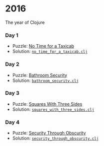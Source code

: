 # 2016
The year of Clojure

### Day 1
* Puzzle: [No Time for a Taxicab](https://adventofcode.com/2016/day/1)
* Solution: [`no_time_for_a_taxicab.clj`](day-01/no_time_for_a_taxicab.clj)

### Day 2
* Puzzle: [Bathroom Security](https://adventofcode.com/2016/day/2)
* Solution: [`bathroom_security.clj`](day-02/bathroom_security.clj)

### Day 3
* Puzzle: [Squares With Three Sides](https://adventofcode.com/2016/day/3)
* Solution: [`squares_with_three_sides.clj`](day-03/squares_with_three_sides.clj)

### Day 4
* Puzzle: [Security Through Obscurity](https://adventofcode.com/2016/day/4)
* Solution: [`security_through_obscurity.clj`](day-04/security_through_obscurity.clj)
